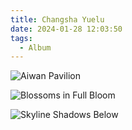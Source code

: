 ```yaml
---
title: Changsha Yuelu
date: 2024-01-28 12:03:50
tags:
  - Album
---
```

![Aiwan Pavilion](https://cx-onedrive.pages.dev/api/raw?path=/Album/长沙/DSC01999.jpg)

![Blossoms in Full Bloom](https://cx-onedrive.pages.dev/api/raw?path=/Album/长沙/DSC01904.jpg)

![Skyline Shadows Below](https://cx-onedrive.pages.dev/api/raw?path=/Album/长沙/DSC01960.jpg)
